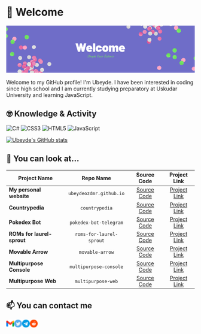  # 👋 Welcome

![banner](./assets/purple-welcome-canvas-banner.png)

Welcome to my GitHub profile! I'm Ubeyde. I have been interested in coding since high school and I am currently studying preparatory at Uskudar University and learning JavaScript.

 ## 🤓 Knowledge & Activity

![C#](https://img.shields.io/badge/c%23-%23239120.svg?style=for-the-badge&logo=c-sharp&logoColor=white)
![CSS3](https://img.shields.io/badge/css3-%231572B6.svg?style=for-the-badge&logo=css3&logoColor=white)
![HTML5](https://img.shields.io/badge/html5-%23E34F26.svg?style=for-the-badge&logo=html5&logoColor=white)
![JavaScript](https://img.shields.io/badge/javascript-%23323330.svg?style=for-the-badge&logo=javascript&logoColor=%23F7DF1E)

[![Ubeyde's GitHub stats](https://github-readme-stats.vercel.app/api?username=ubeydeozdmr&show_icons=true&theme=github_dark)](https://github.com/anuraghazra/github-readme-stats)
<!--[![Top Langs](https://github-readme-stats.vercel.app/api/top-langs/?username=ubeydeozdmr&layout=compact)](https://github.com/anuraghazra/github-readme-stats)-->

 ## 👀 You can look at...
 
| Project Name | Repo Name | Source Code | Project Link |
| --- | :---: |:---:| :---:|
| **My personal website** | `ubeydeozdmr.github.io` | [Source Code](https://github.com/ubeydeozdmr/ubeydeozdmr.github.io) | [Project Link](https://ubeydeozdmr.netlify.app)
| **Countrypedia** | `countrypedia` | [Source Code](https://github.com/ubeydeozdmr/countrypedia) | [Project Link](https://simplecountrypedia.netlify.app)
| **Pokedex Bot** | `pokedex-bot-telegram` | [Source Code](https://github.com/ubeydeozdmr/PokedexBot) | [Project Link](https://t.me/rotompokedex_bot) |
| **ROMs for laurel-sprout** | `roms-for-laurel-sprout` | [Source Code](https://github.com/ubeydeozdmr/ROMsForLaurelSprout) | [Project Link](https://github.com/ubeydeozdmr/roms-for-laurel-sprout/releases/tag/v1) |
| **Movable Arrow** | `movable-arrow` | [Source Code](https://github.com/ubeydeozdmr/movable-arrow) | [Project Link](https://github.com/ubeydeozdmr/movable-arrow/releases/tag/v1.1) |
| **Multipurpose Console** | `multipurpose-console` | [Source Code](https://github.com/ubeydeozdmr/multipurpose-console) | [Project Link](https://github.com/ubeydeozdmr/multipurpose-console/releases/tag/2022Edit) |
| **Multipurpose Web** | `multipurpose-web` | [Source Code](https://github.com/ubeydeozdmr/multipurpose-web) | [Project Link](https://ubeydeozdmr.github.io/MultipurposeWeb/) |

 ## 📫 You can contact me
 
<a href="mailto:ubeydeozdmr@gmail.com"><img align="left" src="./assets/gmail.png" alt="Ubeyde Emir Özdemir | Email" width="21px"/></a>
<a href="https://twitter.com/ubeydeozdmr"><img align="left" src="./assets/twitter.png" alt="Ubeyde Emir Özdemir | Twitter" width="21px"/></a>
<a href="https://t.me/ubeydeozdmr"><img align="left" src="./assets/telegram.png" alt="Ubeyde Emir Özdemir | Telegram" width="21px"/></a>
<a href="https://www.reddit.com/user/ubeydeozdmr"><img align="left" src="./assets/reddit.png" alt="Ubeyde Emir Özdemir | Reddit" width="21px"/></a>
 
 <!--
 - ![Email](./assets/gmail.png) [Email](mailto:ubeydeozdmr@gmail.com)
 - ![Twitter](./assets/twitter.png) [Twitter](https://twitter.com/ubeydeozdmr)
 - ![Telegram](./assets/telegram.png) [Telegram](https://t.me/ubeydeozdmr)
 - ![Reddit](./assets/reddit.png) [Reddit](https://www.reddit.com/user/ubeydeozdmr)
-->

<!--
- 👋 Hi, I’m @ubeydeozdmr
- 👀 I’m interested in coding.
- 🌱 I’m currently learning JavaScript.
- 💞️ I’m looking to collaborate on nothing.
- 📫 How to reach me ubeydeozdmr@gmail.com
-->

<!---
ubeydeozdmr/ubeydeozdmr is a ✨ special ✨ repository because its `README.md` (this file) appears on your GitHub profile.
You can click the Preview link to take a look at your changes.
--->
